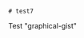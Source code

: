                                                                               # test7
Test "graphical-gist"